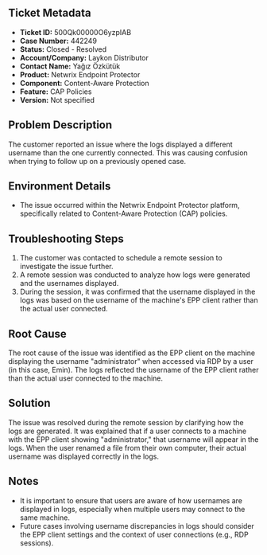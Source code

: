 ## Ticket Metadata
- **Ticket ID:** 500Qk00000O6yzpIAB
- **Case Number:** 442249
- **Status:** Closed - Resolved
- **Account/Company:** Laykon Distributor
- **Contact Name:** Yağız Özkütük
- **Product:** Netwrix Endpoint Protector
- **Component:** Content-Aware Protection
- **Feature:** CAP Policies
- **Version:** Not specified

## Problem Description
The customer reported an issue where the logs displayed a different username than the one currently connected. This was causing confusion when trying to follow up on a previously opened case.

## Environment Details
- The issue occurred within the Netwrix Endpoint Protector platform, specifically related to Content-Aware Protection (CAP) policies.

## Troubleshooting Steps
1. The customer was contacted to schedule a remote session to investigate the issue further.
2. A remote session was conducted to analyze how logs were generated and the usernames displayed.
3. During the session, it was confirmed that the username displayed in the logs was based on the username of the machine's EPP client rather than the actual user connected.

## Root Cause
The root cause of the issue was identified as the EPP client on the machine displaying the username "administrator" when accessed via RDP by a user (in this case, Emin). The logs reflected the username of the EPP client rather than the actual user connected to the machine.

## Solution
The issue was resolved during the remote session by clarifying how the logs are generated. It was explained that if a user connects to a machine with the EPP client showing "administrator," that username will appear in the logs. When the user renamed a file from their own computer, their actual username was displayed correctly in the logs. 

## Notes
- It is important to ensure that users are aware of how usernames are displayed in logs, especially when multiple users may connect to the same machine.
- Future cases involving username discrepancies in logs should consider the EPP client settings and the context of user connections (e.g., RDP sessions).